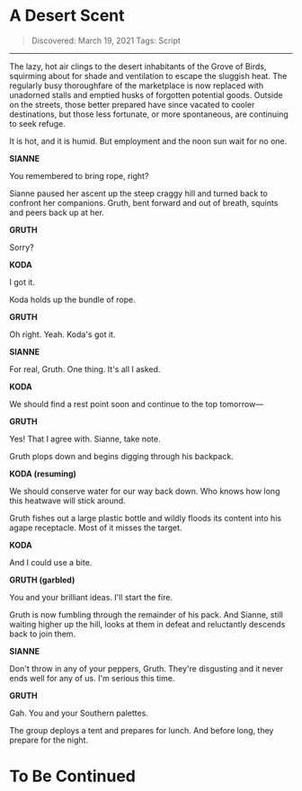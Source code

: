 # A Desert Scent
> Discovered: March 19, 2021
> Tags: Script
* * *

The lazy, hot air clings to the desert inhabitants of the Grove of Birds, squirming about for shade and ventilation to escape the sluggish heat. The regularly busy thoroughfare of the marketplace is now replaced with unadorned stalls and emptied husks of forgotten potential goods. Outside on the streets, those better prepared have since vacated to cooler destinations, but those less fortunate, or more spontaneous, are continuing to seek refuge.

It is hot, and it is humid. But employment and the noon sun wait for no one.

**SIANNE**

You remembered to bring rope, right?

Sianne paused her ascent up the steep craggy hill and turned back to confront her companions. Gruth, bent forward and out of breath, squints and peers back up at her.

**GRUTH**

Sorry?

**KODA**

I got it.

Koda holds up the bundle of rope.

**GRUTH**

Oh right. Yeah. Koda's got it.

**SIANNE**

For real, Gruth. One thing. It's all I asked.

**KODA**

We should find a rest point soon and continue to the top tomorrow—

**GRUTH**

Yes! That I agree with. Sianne, take note.

Gruth plops down and begins digging through his backpack.

**KODA (resuming)**

We should conserve water for our way back down. Who knows how long this heatwave will stick around.

Gruth fishes out a large plastic bottle and wildly floods its content into his agape receptacle. Most of it misses the target.

**KODA**

And I could use a bite.

**GRUTH (garbled)**

You and your brilliant ideas. I'll start the fire.

Gruth is now fumbling through the remainder of his pack. And Sianne, still waiting higher up the hill, looks at them in defeat and reluctantly descends back to join them.

**SIANNE**

Don't throw in any of your peppers, Gruth. They're disgusting and it never ends well for any of us. I'm serious this time.

**GRUTH**

Gah. You and your Southern palettes.

The group deploys a tent and prepares for lunch. And before long, they prepare for the night.

# To Be Continued
